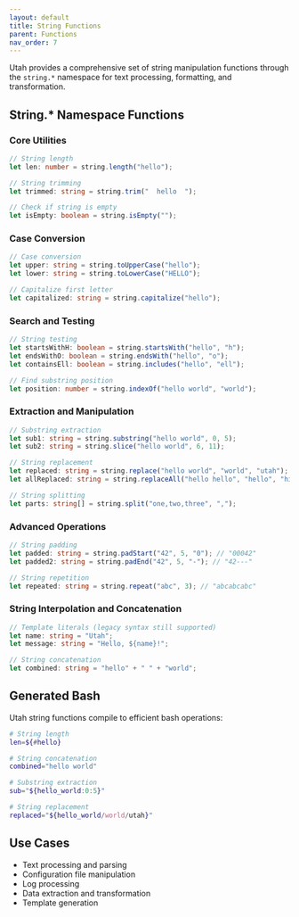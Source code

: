 ```yaml
---
layout: default
title: String Functions
parent: Functions
nav_order: 7
---
```


Utah provides a comprehensive set of string manipulation functions through the `string.*` namespace for text processing, formatting, and transformation.

## String.* Namespace Functions

### Core Utilities

```typescript
// String length
let len: number = string.length("hello");

// String trimming
let trimmed: string = string.trim("  hello  ");

// Check if string is empty
let isEmpty: boolean = string.isEmpty("");
```

### Case Conversion

```typescript
// Case conversion
let upper: string = string.toUpperCase("hello");
let lower: string = string.toLowerCase("HELLO");

// Capitalize first letter
let capitalized: string = string.capitalize("hello");
```

### Search and Testing

```typescript
// String testing
let startsWithH: boolean = string.startsWith("hello", "h");
let endsWithO: boolean = string.endsWith("hello", "o");
let containsEll: boolean = string.includes("hello", "ell");

// Find substring position
let position: number = string.indexOf("hello world", "world");
```

### Extraction and Manipulation

```typescript
// Substring extraction
let sub1: string = string.substring("hello world", 0, 5);
let sub2: string = string.slice("hello world", 6, 11);

// String replacement
let replaced: string = string.replace("hello world", "world", "utah");
let allReplaced: string = string.replaceAll("hello hello", "hello", "hi");

// String splitting
let parts: string[] = string.split("one,two,three", ",");
```

### Advanced Operations

```typescript
// String padding
let padded: string = string.padStart("42", 5, "0"); // "00042"
let padded2: string = string.padEnd("42", 5, "-"); // "42---"

// String repetition
let repeated: string = string.repeat("abc", 3); // "abcabcabc"
```

### String Interpolation and Concatenation

```typescript
// Template literals (legacy syntax still supported)
let name: string = "Utah";
let message: string = "Hello, ${name}!";

// String concatenation
let combined: string = "hello" + " " + "world";
```

## Generated Bash

Utah string functions compile to efficient bash operations:

```bash
# String length
len=${#hello}

# String concatenation
combined="hello world"

# Substring extraction
sub="${hello_world:0:5}"

# String replacement
replaced="${hello_world/world/utah}"
```

## Use Cases

- Text processing and parsing
- Configuration file manipulation
- Log processing
- Data extraction and transformation
- Template generation
